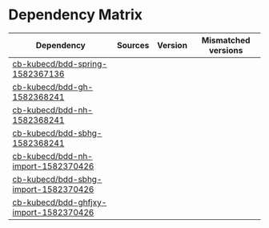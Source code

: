 # Dependency Matrix

Dependency | Sources | Version | Mismatched versions
---------- | ------- | ------- | -------------------
[cb-kubecd/bdd-spring-1582367136](https://github.com/cb-kubecd/bdd-spring-1582367136.git) |  | []() | 
[cb-kubecd/bdd-gh-1582368241](https://github.com/cb-kubecd/bdd-gh-1582368241.git) |  | []() | 
[cb-kubecd/bdd-nh-1582368241](https://github.com/cb-kubecd/bdd-nh-1582368241.git) |  | []() | 
[cb-kubecd/bdd-sbhg-1582368241](https://github.com/cb-kubecd/bdd-sbhg-1582368241.git) |  | []() | 
[cb-kubecd/bdd-nh-import-1582370426](https://github.com/cb-kubecd/bdd-nh-import-1582370426.git) |  | []() | 
[cb-kubecd/bdd-sbhg-import-1582370426](https://github.com/cb-kubecd/bdd-sbhg-import-1582370426.git) |  | []() | 
[cb-kubecd/bdd-ghfjxy-import-1582370426](https://github.com/cb-kubecd/bdd-ghfjxy-import-1582370426.git) |  | []() | 
